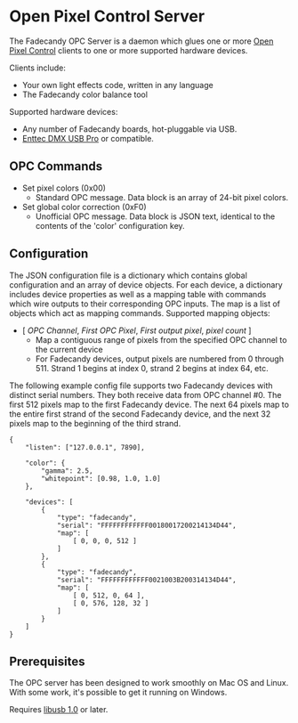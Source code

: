 Open Pixel Control Server
=========================

The Fadecandy OPC Server is a daemon which glues one or more [Open Pixel Control](http://openpixelcontrol.org) clients to one or more supported hardware devices.

Clients include:

* Your own light effects code, written in any language
* The Fadecandy color balance tool

Supported hardware devices:

* Any number of Fadecandy boards, hot-pluggable via USB.
* [Enttec DMX USB Pro](http://www.enttec.com/?main_menu=Products&pn=70304) or compatible.

OPC Commands
------------

* Set pixel colors (0x00)
	* Standard OPC message. Data block is an array of 24-bit pixel colors.
* Set global color correction (0xF0)
	* Unofficial OPC message. Data block is JSON text, identical to the contents of the 'color' configuration key.


Configuration
-------------

The JSON configuration file is a dictionary which contains global configuration and an array of device objects. For each device, a dictionary includes device properties as well as a mapping table with commands which wire outputs to their corresponding OPC inputs. The map is a list of objects which act as mapping commands. Supported mapping objects:

* [ *OPC Channel*, *First OPC Pixel*, *First output pixel*, *pixel count* ]
	* Map a contiguous range of pixels from the specified OPC channel to the current device
	* For Fadecandy devices, output pixels are numbered from 0 through 511. Strand 1 begins at index 0, strand 2 begins at index 64, etc.

The following example config file supports two Fadecandy devices with distinct serial numbers. They both receive data from OPC channel #0. The first 512 pixels map to the first Fadecandy device. The next 64 pixels map to the entire first strand of the second Fadecandy device, and the next 32 pixels map to the beginning of the third strand.

	{
		"listen": ["127.0.0.1", 7890],

		"color": {
			"gamma": 2.5,
			"whitepoint": [0.98, 1.0, 1.0]
		},

		"devices": [
			{
				"type": "fadecandy",
				"serial": "FFFFFFFFFFFF00180017200214134D44",
				"map": [
					[ 0, 0, 0, 512 ]
				]
			},
			{
				"type": "fadecandy",
				"serial": "FFFFFFFFFFFF0021003B200314134D44",
				"map": [
					[ 0, 512, 0, 64 ],
					[ 0, 576, 128, 32 ]
				]
			}
		]
	}

Prerequisites
-------------

The OPC server has been designed to work smoothly on Mac OS and Linux. With some work, it's possible to get it running on Windows.

Requires [libusb 1.0](http://www.libusb.org/) or later.
